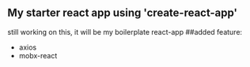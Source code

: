 ## My starter react app using 'create-react-app'
still working on this, it will be my boilerplate react-app
##added feature:
- axios
- mobx-react
